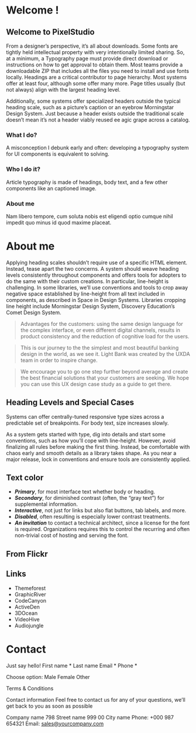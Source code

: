 # Welcome !

## Welcome to PixelStudio

From a designer’s perspective, it’s all about downloads. Some fonts are tightly held intellectual property with very intentionally limited sharing. So, at a minimum, a Typography page must provide direct download or instructions on how to get approval to obtain them. Most teams provide a downloadable ZIP that includes all the files you need to install and use fonts locally. Headings are a critical contributor to page hierarchy. Most systems offer at least four, although some offer many more. Page titles usually (but not always) align with the largest heading level.

Additionally, some systems offer specialized headers outside the typical heading scale, such as a picture’s caption or an eyebrow Morningstar Design System. Just because a header exists outside the traditional scale doesn’t mean it’s not a header viably reused ee agic grape across a catalog.

### What I do?
A misconception I debunk early and often: developing a typography system for UI components is equivalent to solving.

### Who I do it?
Article typography is made of headings, body text, and a few other components like an captioned image.

### About me
Nam libero tempore, cum soluta nobis est eligendi optio cumque nihil impedit quo minus id quod maxime placeat.

# About me
Applying heading scales shouldn’t require use of a specific HTML element. Instead, tease apart the two concerns. A system should weave heading levels consistently throughout components and offers tools for adopters to do the same with their custom creations. In particular, line-height is challenging. In some libraries, we’ll use conventions and tools to crop away negative space established by line-height from all text included in components, as described in Space in Design Systems. Libraries cropping line height include Morningstar Design System, Discovery Education’s Comet Design System.

> Advantages for the customers: using the same design language for the complex interface, or even different digital channels, results in product consistency and the reduction of cognitive load for the users.

> This is our journey to the the simplest and most beautiful banking design in the world, as we see it. Light Bank was created by the UXDA team in order to inspire change.

> We encourage you to go one step further beyond average and create the best financial solutions that your customers are seeking. We hope you can use this UX design case study as a guide to get there.

## Heading Levels and Special Cases
Systems can offer centrally-tuned responsive type sizes across a predictable set of breakpoints. For body text, size increases slowly.

As a system gets started with type, dig into details and start some conventions, such as how you’ll cope with line-height. However, avoid finalizing all rules before making the first thing. Instead, be comfortable with chaos early and smooth details as a library takes shape. As you near a major release, lock in conventions and ensure tools are consistently applied.

## Text color
* ***Primary***, for most interface text whether body or heading.
* ***Secondary***, for diminished contrast (often, the “gray text”) for supplemental information.
* ***Interactive***, not just for links but also flat buttons, tab labels, and more.
* ***Disabled***, often resulting is especially lower contrast treatments.
* ***An invitation*** to contact a technical architect, since a license for the font is required. Organizations requires this to control the recurring and often non-trivial cost of hosting and serving the font.

## From Flickr

## Links
* Themeforest
*  GraphicRiver
*  CodeCanyon
*  ActiveDen
*  3DOcean
*  VideoHive
*  Audiojungle

# Contact
Just say hello!
First name *
Last name
Email *
Phone *

Choose option:
Male
Female
Other

Terms & Conditions

Contact information
Feel free to contact us for any of your questions, we’ll get back to you as soon as possible

Company name
798 Street name
999 00 City name
Phone: +000 987 654321
Email: sales@yourcompany.com